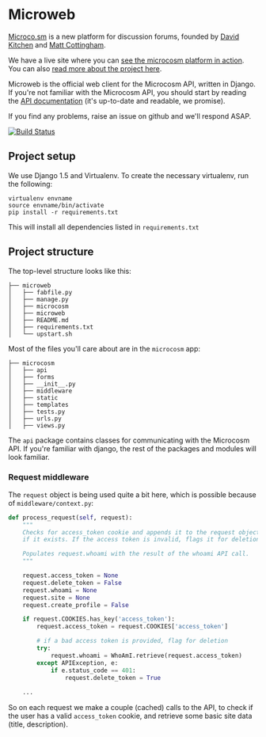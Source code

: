 # Microweb

[Microco.sm](http://microco.sm) is a new platform for discussion forums, founded by [David Kitchen](https://twitter.com/buro9) and [Matt Cottingham](https://twitter.com/mattrco).

We have a live site where you can [see the microcosm platform in action](https://meta.microco.sm). You can also [read more about the project here](http://microco.sm).

Microweb is the official web client for the Microcosm API, written in Django. If you're not familiar with the Microcosm API, you should start by reading the [API documentation](http://microcosm-cc.github.io/) (it's up-to-date and readable, we promise).

If you find any problems, raise an issue on github and we'll respond ASAP.

[![Build Status](https://travis-ci.org/microcosm-cc/microweb.png?branch=v2)](https://travis-ci.org/microcosm-cc/microweb)

## Project setup

We use Django 1.5 and Virtualenv. To create the necessary virtualenv, run the following:

```
virtualenv envname
source envname/bin/activate
pip install -r requirements.txt
```

This will install all dependencies listed in `requirements.txt`

## Project structure

The top-level structure looks like this:

```
├── microweb
│   ├── fabfile.py
│   ├── manage.py
│   ├── microcosm
│   ├── microweb
│   ├── README.md
│   ├── requirements.txt
│   └── upstart.sh
```

Most of the files you'll care about are in the `microcosm` app:

```
├── microcosm
│   ├── api
│   ├── forms
│   ├── __init__.py
│   ├── middleware
│   ├── static
│   ├── templates
│   ├── tests.py
│   ├── urls.py
│   ├── views.py
```

The `api` package contains classes for communicating with the Microcosm API. If you're familiar with django, the rest of the packages and modules will look familiar.

### Request middleware

The `request` object is being used quite a bit here, which is possible because of `middleware/context.py`:

```python
def process_request(self, request):
    """
    Checks for access_token cookie and appends it to the request object
    if it exists. If the access token is invalid, flags it for deletion.

    Populates request.whoami with the result of the whoami API call.
    """

    request.access_token = None
    request.delete_token = False
    request.whoami = None
    request.site = None
    request.create_profile = False

    if request.COOKIES.has_key('access_token'):
        request.access_token = request.COOKIES['access_token']

        # if a bad access token is provided, flag for deletion
        try:
            request.whoami = WhoAmI.retrieve(request.access_token)
        except APIException, e:
            if e.status_code == 401:
                request.delete_token = True
                    
    ...

```

So on each request we make a couple (cached) calls to the API, to check if the user has a valid `access_token` cookie, and retrieve some basic site data (title, description).
